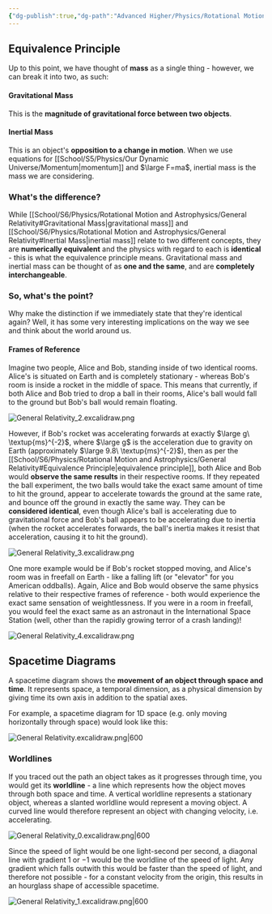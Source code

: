 ```yaml
---
{"dg-publish":true,"dg-path":"Advanced Higher/Physics/Rotational Motion and Astrophysics/General Relativity.md","dg-permalink":"physics/general-relativity","permalink":"/physics/general-relativity/","created":"","updated":""}
---
```


## Equivalence Principle

Up to this point, we have thought of **mass** as a single thing - however, we can break it into two, as such:

#### Gravitational Mass
This is the **magnitude of gravitational force between two objects**.

#### Inertial Mass
This is an object's **opposition to a change in motion**. When we use equations for [[School/S5/Physics/Our Dynamic Universe/Momentum\|momentum]] and $\large F=ma$, inertial mass is the mass we are considering.

### What's the difference?
While [[School/S6/Physics/Rotational Motion and Astrophysics/General Relativity#Gravitational Mass\|gravitational mass]] and [[School/S6/Physics/Rotational Motion and Astrophysics/General Relativity#Inertial Mass\|inertial mass]] relate to two different concepts, they are **numerically equivalent** and the physics with regard to each is **identical** - this is what the equivalence principle means. Gravitational mass and inertial mass can be thought of as **one and the same**, and are **completely interchangeable**.

### So, what's the point?
Why make the distinction if we immediately state that they're identical again? Well, it has some very interesting implications on the way we see and think about the world around us.

#### Frames of Reference
Imagine two people, Alice and Bob, standing inside of two identical rooms. Alice's is situated on Earth and is completely stationary - whereas Bob's room is inside a rocket in the middle of space. This means that currently, if both Alice and Bob tried to drop a ball in their rooms, Alice's ball would fall to the ground but Bob's ball would remain floating.

![General Relativity_2.excalidraw.png](/img/user/!%20Obsidian/Excalidraw/General%20Relativity_2.excalidraw.png)

However, if Bob's rocket was accelerating forwards at exactly $\large g\ \textup{ms}^{-2}$, where $\large g$ is the acceleration due to gravity on Earth (approximately $\large 9.8\  \textup{ms}^{-2}$), then as per the [[School/S6/Physics/Rotational Motion and Astrophysics/General Relativity#Equivalence Principle\|equivalence principle]], both Alice and Bob would **observe the same results** in their respective rooms. If they repeated the ball experiment, the two balls would take the exact same amount of time to hit the ground, appear to accelerate towards the ground at the same rate, and bounce off the ground in exactly the same way. They can be **considered identical**, even though Alice's ball is accelerating due to gravitational force and Bob's ball appears to be accelerating due to inertia (when the rocket accelerates forwards, the ball's inertia makes it resist that acceleration, causing it to hit the ground).

![General Relativity_3.excalidraw.png](/img/user/!%20Obsidian/Excalidraw/General%20Relativity_3.excalidraw.png)

One more example would be if Bob's rocket stopped moving, and Alice's room was in freefall on Earth - like a falling lift (or "elevator" for you American oddballs). Again, Alice and Bob would observe the same physics relative to their respective frames of reference - both would experience the exact same sensation of weightlessness. If you were in a room in freefall, you would feel the exact same as an astronaut in the International Space Station (well, other than the rapidly growing terror of a crash landing)!

![General Relativity_4.excalidraw.png](/img/user/!%20Obsidian/Excalidraw/General%20Relativity_4.excalidraw.png)


## Spacetime Diagrams

A spacetime diagram shows the **movement of an object through space and time**. It represents space, a temporal dimension, as a physical dimension by giving time its own axis in addition to the spatial axes.

For example, a spacetime diagram for 1D space (e.g. only moving horizontally through space) would look like this:

![General Relativity.excalidraw.png|600](/img/user/!%20Obsidian/Excalidraw/General%20Relativity.excalidraw.png)

### Worldlines
If you traced out the path an object takes as it progresses through time, you would get its **worldline** - a line which represents how the object moves through both space and time. A vertical worldline represents a stationary object, whereas a slanted worldline would represent a moving object. A curved line would therefore represent an object with changing velocity, i.e. accelerating.

![General Relativity_0.excalidraw.png|600](/img/user/!%20Obsidian/Excalidraw/General%20Relativity_0.excalidraw.png)

Since the speed of light would be one light-second per second, a diagonal line with gradient $1$ or $-1$ would be the worldline of the speed of light. Any gradient which falls outwith this would be faster than the speed of light, and therefore not possible - for a constant velocity from the origin, this results in an hourglass shape of accessible spacetime.

![General Relativity_1.excalidraw.png|600](/img/user/!%20Obsidian/Excalidraw/General%20Relativity_1.excalidraw.png)